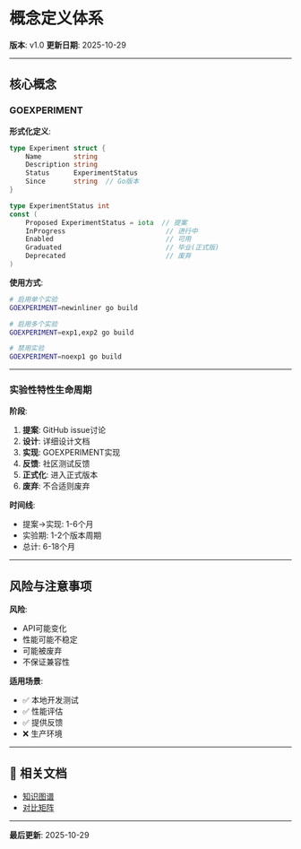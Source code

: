 # 概念定义体系

**版本**: v1.0
**更新日期**: 2025-10-29

---

## 核心概念

### GOEXPERIMENT

**形式化定义**:

```go
type Experiment struct {
    Name        string
    Description string
    Status      ExperimentStatus
    Since       string  // Go版本
}

type ExperimentStatus int
const (
    Proposed ExperimentStatus = iota  // 提案
    InProgress                         // 进行中
    Enabled                            // 可用
    Graduated                          // 毕业(正式版)
    Deprecated                         // 废弃
)
```

**使用方式**:

```bash
# 启用单个实验
GOEXPERIMENT=newinliner go build

# 启用多个实验
GOEXPERIMENT=exp1,exp2 go build

# 禁用实验
GOEXPERIMENT=noexp1 go build
```

---

### 实验性特性生命周期

**阶段**:

1. **提案**: GitHub issue讨论
2. **设计**: 详细设计文档
3. **实现**: GOEXPERIMENT实现
4. **反馈**: 社区测试反馈
5. **正式化**: 进入正式版本
6. **废弃**: 不合适则废弃

**时间线**:

- 提案→实现: 1-6个月
- 实验期: 1-2个版本周期
- 总计: 6-18个月

---

## 风险与注意事项

**风险**:

- API可能变化
- 性能可能不稳定
- 可能被废弃
- 不保证兼容性

**适用场景**:

- ✅ 本地开发测试
- ✅ 性能评估
- ✅ 提供反馈
- ❌ 生产环境

---

## 🔗 相关文档

- [知识图谱](./00-知识图谱.md)
- [对比矩阵](./00-对比矩阵.md)

---

**最后更新**: 2025-10-29
